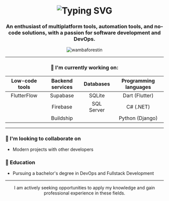 <h1 align="center">
  <img src="https://readme-typing-svg.herokuapp.com?font=Fira+Code&pause=1000&color=36BCF7&center=true&vCenter=true&width=435&lines=Hi+%F0%9F%91%8B%2C+I'm+Wamba+Forestin;Welcome+to+my+GitHub+profile!" alt="Typing SVG" />
</h1>

<h3 align="center">An enthusiast of multiplatform tools, automation tools, and no-code solutions, with a passion for software development and DevOps.</h3>

<p align="center">
  <img src="https://komarev.com/ghpvc/?username=wambaforestin&label=Profile%20views&color=0e75b6&style=flat" alt="wambaforestin" />
</p>

---

<h3 align="center">🔭 I'm currently working on:</h3>

<div align="center">

| Low-code tools | Backend services | Databases | Programming languages |
|:--------------:|:-----------------:|:---------:|:----------------------:|
| FlutterFlow    | Supabase          | SQLite    | Dart (Flutter)         |
|                | Firebase          | SQL Server| C# (.NET)              |
|                | Buildship         |           | Python (Django)        |

</div>

---

### 👯 I'm looking to collaborate on
- Modern projects with other developers

### 🌱 Education
- Pursuing a bachelor's degree in DevOps and Fullstack Development

---

<p align="center">I am actively seeking opportunities to apply my knowledge and gain professional experience in these fields.</p>
